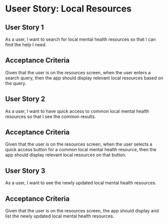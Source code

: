 # Useer Story: Local Resources

## User Story 1
As a user, I want to search for local mental health resources so that I can find the help I need.

## Acceptance Criteria
Given that the user is on the resources screen, when the user enters a search query, then the app should display relevant local resources based on the query.

## User Story 2
As a user, I want to have quick access to common local mental health resources so that I see the common results.

## Acceptance Criteria
Given that the user is on the resources screen, when the user selects a quick access button for a common local mental health resource, then the app should display relevant local resources on that button.

## User Story 3
As a user, I want to see the newly updated local mental health resources.

## Acceptance Criteria
Given that the user is on the resources screen, the app should display and list the newly updated local mental health resources.
